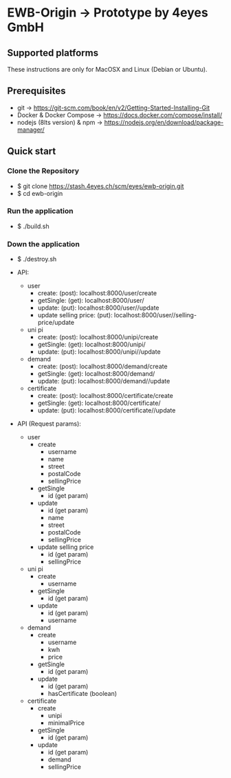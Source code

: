 # EWB-Origin -> Prototype by 4eyes GmbH

## Supported platforms

These instructions are only for MacOSX and Linux (Debian or Ubuntu).

## Prerequisites 
- git -> https://git-scm.com/book/en/v2/Getting-Started-Installing-Git
- Docker & Docker Compose -> https://docs.docker.com/compose/install/
- nodejs (8lts version) & npm -> https://nodejs.org/en/download/package-manager/

## Quick start

### Clone the Repository
- $ git clone https://stash.4eyes.ch/scm/eyes/ewb-origin.git
- $ cd ewb-origin

### Run the application
- $ ./build.sh

### Down the application
- $ ./destroy.sh


- API:
    - user
        - create:                     (post):         localhost:8000/user/create
        - getSingle:                  (get):          localhost:8000/user/<USERNAME>
        - update:                     (put):          localhost:8000/user/<USERNAME>/update
        - update selling price:       (put):          localhost:8000/user/<USERNAME>/selling-price/update
    - uni pi
        - create:                     (post):         localhost:8000/unipi/create
        - getSingle:                  (get):          localhost:8000/unipi/<id>
        - update:                     (put):          localhost:8000/unipi/<id>/update
    - demand
        - create:                     (post):         localhost:8000/demand/create
        - getSingle:                  (get):          localhost:8000/demand/<id>
        - update:                     (put):          localhost:8000/demand/<id>/update
    - certificate
        - create:                     (post):         localhost:8000/certificate/create
        - getSingle:                  (get):          localhost:8000/certificate/<id>
        - update:                     (put):          localhost:8000/certificate/<id>/update
- API (Request params):                
    - user
        - create
            - username
            - name
            - street
            - postalCode
            - sellingPrice
        - getSingle
            - id (get param)
        - update
            - id (get param)
            - name
            - street
            - postalCode
            - sellingPrice 
        - update selling price
            - id (get param)
            - sellingPrice
    - uni pi
        - create
            - username
        - getSingle
            - id (get param) 
        - update
            - id (get param)
            - username
    - demand
        - create
            - username
            - kwh
            - price
        - getSingle
            - id (get param) 
        - update
            - id (get param) 
            - hasCertificate (boolean)
    - certificate
        - create
            - unipi
            - minimalPrice
        - getSingle
            - id (get param) 
        - update
            - id (get param)
            - demand
            - sellingPrice